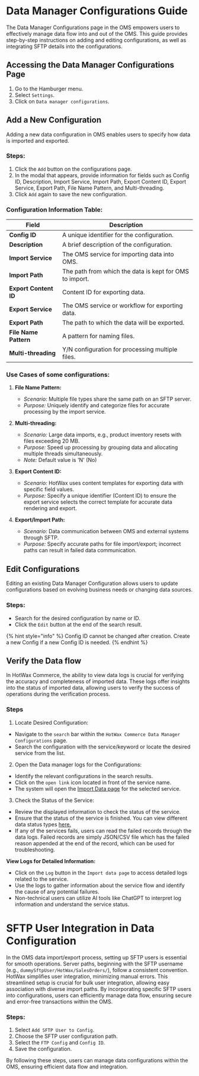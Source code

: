 # Data Manager Configurations Guide

The Data Manager Configurations page in the OMS empowers users to effectively manage data flow into and out of the OMS. This guide provides step-by-step instructions on adding and editing configurations, as well as integrating SFTP details into the configurations.

## Accessing the Data Manager Configurations Page

1. Go to the Hamburger menu.
2. Select `Settings`.
3. Click on `Data manager configurations`.

## Add a New Configuration

Adding a new data configuration in OMS enables users to specify how data is imported and exported.

### Steps:

1. Click the `Add` button on the configurations page.
2. In the modal that appears, provide information for fields such as Config ID, Description, Import Service, Import Path, Export Content ID, Export Service, Export Path, File Name Pattern, and Multi-threading.
3. Click `Add` again to save the new configuration.

### Configuration Information Table:

| Field               | Description                                         |
|---------------------|-----------------------------------------------------|
| **Config ID**       | A unique identifier for the configuration.           |
| **Description**     | A brief description of the configuration.            |
| **Import Service**  | The OMS service for importing data into OMS.         |
| **Import Path**     | The path from which the data is kept for OMS to import.|
| **Export Content ID**| Content ID for exporting data.                       | 
| **Export Service**  | The OMS service or workflow for exporting data.      |
| **Export Path**     | The path to which the data will be exported.         |
| **File Name Pattern**| A pattern for naming files.                          |
| **Multi-threading** | Y/N configuration for processing multiple files.    |

### Use Cases of some configurations:

1. **File Name Pattern:**
   - *Scenario:* Multiple file types share the same path on an SFTP server.
   - *Purpose:* Uniquely identify and categorize files for accurate processing by the import service.

2. **Multi-threading:**
   - *Scenario:* Large data imports, e.g., product inventory resets with files exceeding 20 MB.
   - *Purpose:* Speed up processing by grouping data and allocating multiple threads simultaneously.
   - *Note:* Default value is 'N' (No)

3. **Export Content ID:**
   - *Scenario:* HotWax uses content templates for exporting data with specific field values.
   - *Purpose:* Specify a unique identifier (Content ID) to ensure the export service selects the correct template for accurate data rendering and export.

4. **Export/Import Path:**
   - *Scenario:* Data communication between OMS and external systems through SFTP.
   - *Purpose:* Specify accurate paths for file import/export; incorrect paths can result in failed data communication.


## Edit Configurations

Editing an existing Data Manager Configuration allows users to update configurations based on evolving business needs or changing data sources.

### Steps:

- Search for the desired configuration by name or ID.
- Click the `Edit` button at the end of the search result.

{% hint style="info" %}
Config ID cannot be changed after creation. Create a new Config if a new Config ID is needed.
{% endhint %}

## Verify the Data flow

In HotWax Commerce, the ability to view data logs is crucial for verifying the accuracy and completeness of imported data. These logs offer insights into the status of imported data, allowing users to verify the success of operations during the verification process.

### Steps


1. Locate Desired Configuration:

- Navigate to the `search` bar within the `HotWax Commerce Data Manager Configurations` page.
- Search the configuration with the service/keyword or locate the desired service from the list.

2. Open the Data manager logs for the Configurations:

- Identify the relevant configurations in the search results.
- Click on the `open link` icon located in front of the service name.
- The system will open the [Import Data page](data-manager/imports.md) for the selected service.

3. Check the Status of the Service:

- Review the displayed information to check the status of the service.
- Ensure that the status of the service is finished. You can view different data status types [here.](https://docs.hotwax.co/user-guides/workflow/data-manager/imports#data-manager-logs)
- If any of the services fails, users can read the failed records through the data logs. Failed records are simply JSON/CSV file which has the failed reason appended at the end of the record, which can be used for troubleshooting. 

**View Logs for Detailed Information:**

- Click on the `Log` button in the `Import data page` to access detailed logs related to the service.
- Use the logs to gather information about the service flow and identify the cause of any potential failures.
- Non-technical users can utilize AI tools like ChatGPT to interpret log information and understand the service status.


# SFTP User Integration in Data Configuration

In the OMS data import/export process, setting up SFTP users is essential for smooth operations. Server paths, beginning with the SFTP username (e.g., `dummySftpUser/HotWax/SalesOrders/`), follow a consistent convention. HotWax simplifies user integration, minimizing manual errors. This streamlined setup is crucial for bulk user integration, allowing easy association with diverse import paths. By incorporating specific SFTP users into configurations, users can efficiently manage data flow, ensuring secure and error-free transactions within the OMS.

### Steps:

1. Select `Add SFTP User to Config`.
2. Choose the SFTP user configuration path.
3. Select the `FTP Config` and `Config ID`.
4. Save the configuration.

By following these steps, users can manage data configurations within the OMS, ensuring efficient data flow and integration.
